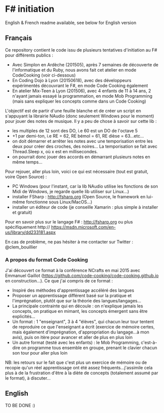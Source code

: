 # F# initiation

English & French readme available, see below for English version

## Français

Ce repository contient le code issu de plusieurs tentatives d'initiation au F# pour différents publics :

* Avec Simplon en Ardèche (201505), après 7 semaines de découverte de l'informatique et du Ruby, nous avons fait cet atelier en mode CodeCooking (voir ci-dessous)
* En Coding Dojo à Lyon (20150618), avec des développeurs expérimentés découvrant le F#, en mode Code Cooking également
* En atelier Mix-Teen à Lyon (201506), avec 4 enfants de 11 à 14 ans, 2 n'ayant jamais essayé la programmation, en mode Mob Programming (mais sans expliquer les concepts comme dans un Code Cooking)

L'objectif est de partir d'une feuille blanche et de créer un script en s'appuyant la librairie NAudio (donc seulement Windows pour le moment) pour jouer des notes de musique.
Il y a peu de chose à savoir sur cette lib :

* les multiples de 12 sont des DO, i.e 60 est un DO de l'octave 5
* +1 par demi-ton, i.e RE = 62, RE bémol = 61, RE dièse = 63...etc...
* on doit démarrer et arrêter les notes avec une temporisation entre les deux pour créer des croches, des noires...
La temporisation se fait avec Thread.Sleep x, où x est en millisecondes.
* on pourrait donc jouer des accords en démarrant plusieurs notes en même temps...

Pour rejouer, aller plus loin, voici ce qui est nécessaire (tout est gratuit, voire Open Source) :

* PC Windows (pour l'instant, car la lib NAudio utilise les fonctions de son Midi de Windows, je regarde quelle lib utiliser sur Linux...)
* installer FSharp : http://fsharp.org (Open Source, le framework en lui-même fonctionne sous Linux/MacOS...)
* installer un éditeur de code (je conseille Xamarin : plus simple à installer et gratuit)

Pour en savoir plus sur le langage F# : http://fsharp.org ou plus spécifiquement http:// https://msdn.microsoft.com/en-us/library/dd233181.aspx

En cas de problème, ne pas hésiter à me contacter sur Twitter : @clem_bouillier

### A propos du format Code Cooking

J'ai découvert ce format à la conférence NCrafts en mai 2015 avec Emmanuel Gaillot (https://github.com/code-cooking/code-cooking.github.io en construction...).
Ce que j'ai compris de ce format :

* Inspiré des méthodes d'apprentissage accéléré des langues
* Proposer un apprentissage différent basé sur la pratique et l'imprégnation, plutôt que sur la théorie des langues/langages...
* La principale contrainte qui en découle : on n'explique jamais les concepts, on pratique en mimant, les concepts émergent sans être explicités...
* Un format : 1 "enseignant", 3 à 4 "élèves", qui chacun leur tour tentent de reproduire ce que l'enseignant a écrit (exercice de mémoire certes, mais également d'imprégnation, d'appropriation du langage...à mon avis), puis on itère pour avancer et aller de plus en plus loin
* Un autre format (testé avec les enfants) : le Mob Programming, c'est-à-dire on programme tous ensemble en groupe, prenant le clavier chacun son tour pour aller plus loin

NB: les retours sur le fait que c'est plus un exercice de mémoire ou de recopie qu'un réel apprentissage ont été assez fréquents...j'assimile cela plus à de la frustration d'être à la diète de concepts (totalement assumé par le format), à discuter...

## English

TO BE DONE :)